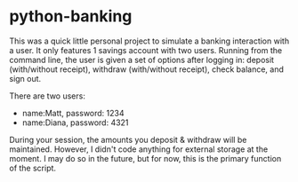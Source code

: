 # python-banking
This was a quick little personal project to simulate a banking interaction with a user. It only features 1 savings account with two users.
Running from the command line, the user is given a set of options after logging in: deposit (with/without receipt), withdraw (with/without receipt), check balance, and sign out.

There are two users: 
  - name:Matt, password: 1234  
  - name:Diana, password: 4321  

During your session, the amounts you deposit & withdraw will be maintained. However, I didn't code anything for external storage at the moment.
I may do so in the future, but for now, this is the primary function of the script. 
